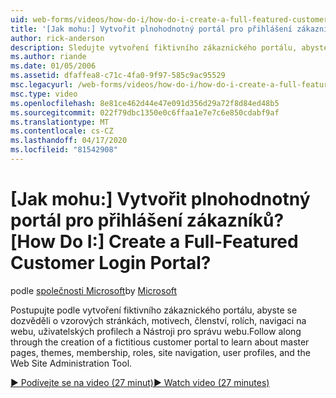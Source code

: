 ```yaml
---
uid: web-forms/videos/how-do-i/how-do-i-create-a-full-featured-customer-login-portal
title: '[Jak mohu:] Vytvořit plnohodnotný portál pro přihlášení zákazníků? | Dokumentace Microsoftu'
author: rick-anderson
description: Sledujte vytvoření fiktivního zákaznického portálu, abyste se dozvěděli o vzorových stránkách, motivech, členství, rolích, navigaci na webu, uživatelských profilech a...
ms.author: riande
ms.date: 01/05/2006
ms.assetid: dfaffea8-c71c-4fa0-9f97-585c9ac95529
msc.legacyurl: /web-forms/videos/how-do-i/how-do-i-create-a-full-featured-customer-login-portal
msc.type: video
ms.openlocfilehash: 8e81ce462d44e47e091d356d29a72f8d84ed48b5
ms.sourcegitcommit: 022f79dbc1350e0c6ffaa1e7e7c6e850cdabf9af
ms.translationtype: MT
ms.contentlocale: cs-CZ
ms.lasthandoff: 04/17/2020
ms.locfileid: "81542908"
---
```

# <a name="how-do-i-create-a-full-featured-customer-login-portal"></a><span data-ttu-id="58ac7-104">[Jak mohu:] Vytvořit plnohodnotný portál pro přihlášení zákazníků?</span><span class="sxs-lookup"><span data-stu-id="58ac7-104">[How Do I:] Create a Full-Featured Customer Login Portal?</span></span>

<span data-ttu-id="58ac7-105">podle [společnosti Microsoft](https://github.com/microsoft)</span><span class="sxs-lookup"><span data-stu-id="58ac7-105">by [Microsoft](https://github.com/microsoft)</span></span>

<span data-ttu-id="58ac7-106">Postupujte podle vytvoření fiktivního zákaznického portálu, abyste se dozvěděli o vzorových stránkách, motivech, členství, rolích, navigaci na webu, uživatelských profilech a Nástroji pro správu webu.</span><span class="sxs-lookup"><span data-stu-id="58ac7-106">Follow along through the creation of a fictitious customer portal to learn about master pages, themes, membership, roles, site navigation, user profiles, and the Web Site Administration Tool.</span></span>

[<span data-ttu-id="58ac7-107">&#9654; Podívejte se na video (27 minut)</span><span class="sxs-lookup"><span data-stu-id="58ac7-107">&#9654; Watch video (27 minutes)</span></span>](https://channel9.msdn.com/Blogs/ASP-NET-Site-Videos/how-do-i-create-a-full-featured-customer-login-portal)
